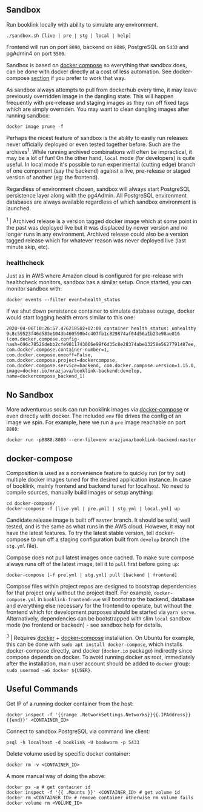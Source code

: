 ## Sandbox
Run booklink locally with ability to simulate any environment.
```
./sandbox.sh [live | pre | stg | local | help]
```
Frontend will run on port `8090`, backend on `8080`, PostgreSQL on `5432` and pgAdmin4 on port `5500`.

Sandbox is based on [docker compose](https://docs.docker.com/compose/) so everything that sandbox does, can be done 
with docker directly at a cost of less automation. See docker-compose [section](https://github.com/mrazjava/booklink#docker-compose3) if you 
prefer to work that way.

As sandbox always attempts to pull from dockerhub every time, it may leave previously overridden image in the dangling 
state. This will happen frequently with pre-release and staging images as they run off fixed tags which are simply 
overriden. You may want to clean dangling images after running sandbox:
```
docker image prune -f
```
Perhaps the nicest feature of sandbox is the ability to easily run releases never officially deployed or even tested together before. Such are the archives<sup>1</sup>. While running archived combinations will often be impractical, it may be a lot of fun! On the other hand, `local` mode (for developers) is quite useful. In local mode it's possible to run experimental (cutting edge) branch of one component (say the backend) against a live, pre-release or staged version of another (eg: the frontend). 

Regardless of environment chosen, sandbox will always start PostgreSQL persistence layer along with the pg4Admin. All PostgreSQL environment databases are always available regardless of which sandbox environment is launched.

<sup>1</sup> | Archived release is a version tagged docker image which at some point in the past was deployed live but it was displaced by newer version and no longer runs in any environment. Archived release could also be a version tagged release which for whatever reason was never deployed live (last minute skip, etc).

### healthcheck
Just as in AWS where Amazon cloud is configured for pre-release with healthcheck monitors, sandbox has a similar 
setup. Once started, you can monitor sandbox with:
```
docker events --filter event=health_status
```
If we shut down persistence container to simulate database outage, docker would start logging health errors similar 
to this one:
```
2020-04-06T10:26:57.476218502+02:00 container health_status: unhealthy 9c8c59523f46d583e1043b460590b4c407fb1c829874af04d56a1b23e98ae816 (com.docker.compose.config-hash=696c78526debb2cfe9011743066e99f6d35c8e28374abe13258e5627791487ee, com.docker.compose.container-number=1, com.docker.compose.oneoff=False, com.docker.compose.project=dockercompose, com.docker.compose.service=backend, com.docker.compose.version=1.15.0, image=docker.io/mrazjava/booklink-backend:develop, name=dockercompose_backend_1)
```

## No Sandbox
More adventurous souls can run booklink images via [docker-compose](https://github.com/mrazjava/booklink#docker-compose) 
or even directly with docker. The included `env` file drives the config of an image we spin. For example, here we run a 
`pre` image reachable on port `8888`:
```
docker run -p8888:8080 --env-file=env mrazjava/booklink-backend:master
```

## docker-compose
Composition is used as a convenience feature to quickly run (or try out) multiple docker images tuned for the desired 
application instance. In case of booklink, mainly frontend and backend tuned for localhost. No need to compile sources, 
manually build images or setup anything:
```
cd docker-compose/
docker-compose -f [live.yml | pre.yml] | stg.yml | local.yml] up
```
Candidate release image is built off `master` branch. It should be solid, well tested, and is the same as what runs in the 
AWS cloud. However, it may not have the latest features. To try the latest stable version, tell docker-compose to run off a 
staging configuration built from `develop` branch (the `stg.yml` file).

Compose does not pull latest images once cached. To make sure compose always runs off of the latest image, tell it to 
`pull` first before going `up`:
```
docker-compose [-f pre.yml | stg.yml] pull [backend | frontend]
```

Compose files within project repos are designed to bootstrap dependencies for that project only without the project 
itself. For example, `docker-compose.yml` in `booklink-frontend-vue` will bootstrap the backend, database and 
everything else necessary for the frontend to operate, but without the frontend which for development purposes should 
be started via `yarn serve`. Alternatively, dependencies can be bootstrapped with slim `local` sandbox mode (no frontend 
or backedn) - see sandbox help for details.

<sup>3</sup> | Requires [docker](https://docs.docker.com/install/) + [docker-compose](https://docs.docker.com/compose/install/) 
installation. On Ubuntu for example, this can be done with `sudo apt install docker-compose`, which installs 
docker-compose directly, and docker (`docker.io` package) indirectly since compose depends on docker. To avoid running 
docker as root, immediately after the installation, main user account should be added to `docker` group: 
`sudo usermod -aG docker ${USER}`.

## Useful Commands
Get IP of a running docker container from the host:
```
docker inspect -f '{{range .NetworkSettings.Networks}}{{.IPAddress}}{{end}}' <CONTAINER_ID>
```
Connect to sandbox PostgreSQL via command line client:
```
psql -h localhost -d booklink -U bookworm -p 5433
```
Delete volume used by specific docker container:
```
docker rm -v <CONTAINER_ID>
```
A more manual way of doing the above:
```
docker ps -a # get container id
docker inspect -f '{{ .Mounts }}' <CONTAINER_ID> # get volume id
docker rm <CONTAINER_ID> # remove container otherwise rm volume fails
docker volume rm <VOLUME_ID>
```